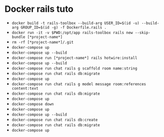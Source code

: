 # Docker rails tuto

- `docker build -t rails-toolbox --build-arg USER_ID=$(id -u) --build-arg GROUP_ID=$(id -g) -f Dockerfile.rails .`
- `docker run -it -v $PWD:/opt/app rails-toolbox rails new --skip-bundle [*project-name*]`
- `rm -rf [*project-name*]/.git`
- `docker-compose up`
- `docker-compose up --build`
- `docker-compose run [*project-name*] rails hotwire:install`
- `docker-compose up --build`
- `docker-compose run chat rails g scaffold room name:string`
- `docker-compose run chat rails db:migrate`
- `docker-compose up`
- `docker-compose run chat rails g model message room:references content:text`
- `docker-compose run chat rails db:migrate`
- `docker-compose up`
- `docker-compose down`
- `docker-compose up`
- `docker-compose up --build`
- `docker-compose run chat rails db:create`
- `docker-compose run chat rails db:migrate`
- `docker-compose up`